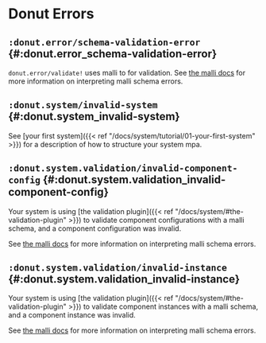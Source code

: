 # Donut Errors

## `:donut.error/schema-validation-error` {#:donut.error_schema-validation-error}

`donut.error/validate!` uses malli to for validation. See [the malli docs](https://github.com/metosin/malli) for more information on interpreting malli schema errors.

## `:donut.system/invalid-system` {#:donut.system_invalid-system}

See [your first system]({{< ref "/docs/system/tutorial/01-your-first-system" >}}) for a description of how to structure your system mpa.

## `:donut.system.validation/invalid-component-config` {#:donut.system.validation_invalid-component-config}

Your system is using [the validation plugin]({{< ref "/docs/system/#the-validation-plugin" >}}) to validate component configurations with a malli schema, and a component configuration was invalid.

See [the malli docs](https://github.com/metosin/malli) for more information on interpreting malli schema errors.

## `:donut.system.validation/invalid-instance` {#:donut.system.validation_invalid-instance}

Your system is using [the validation plugin]({{< ref "/docs/system/#the-validation-plugin" >}}) to validate component instances with a malli schema, and a component instance was invalid.

See [the malli docs](https://github.com/metosin/malli) for more information on interpreting malli schema errors.

